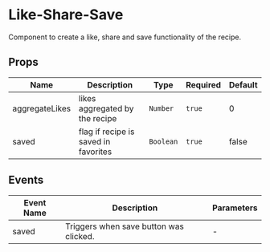 # Like-Share-Save

Component to create a like, share and save functionality of the recipe.

## Props

<!-- @vuese:Like-Share-Save:props:start -->
|Name|Description|Type|Required|Default|
|---|---|---|---|---|
|aggregateLikes|likes aggregated by the recipe|`Number`|`true`|0|
|saved|flag if recipe is saved in favorites|`Boolean`|`true`|false|

<!-- @vuese:Like-Share-Save:props:end -->


## Events

<!-- @vuese:Like-Share-Save:events:start -->
|Event Name|Description|Parameters|
|---|---|---|
|saved|Triggers when save button was clicked.|-|

<!-- @vuese:Like-Share-Save:events:end -->


